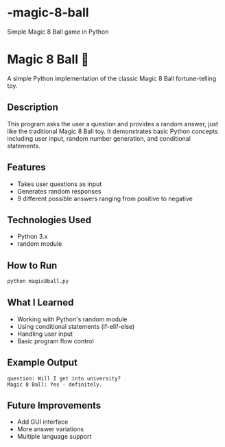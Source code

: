 # -magic-8-ball
Simple Magic 8 Ball game in Python
# Magic 8 Ball 🎱

A simple Python implementation of the classic Magic 8 Ball fortune-telling toy.

## Description
This program asks the user a question and provides a random answer, just like the traditional Magic 8 Ball toy. It demonstrates basic Python concepts including user input, random number generation, and conditional statements.

## Features
- Takes user questions as input
- Generates random responses
- 9 different possible answers ranging from positive to negative

## Technologies Used
- Python 3.x
- random module

## How to Run
```bash
python magic8ball.py
```

## What I Learned
- Working with Python's random module
- Using conditional statements (if-elif-else)
- Handling user input
- Basic program flow control

## Example Output
```
question: Will I get into university?
Magic 8 Ball: Yes - definitely.
```

## Future Improvements
- Add GUI interface
- More answer variations
- Multiple language support

